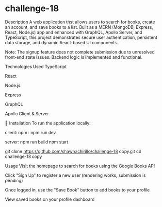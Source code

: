 # challenge-18
Description
A web application thst allows users to search for books, create an account, and save books to a  list. Built as a MERN (MongoDB, Express, React, Node.js) app and enhanced with GraphQL, Apollo Server, and TypeScript, this project demonstrates secure user authentication, persistent data storage, and dynamic React-based UI components.

Note: The signup feature does not complete submission due to unresolved front-end state issues. Backend logic is implemented and functional.

Technologies Used
TypeScript

React

Node.js

Express


GraphQL

Apollo Client & Server


🚀 Installation
To run the application locally:

client:
npm i
npm run dev

server: 
npm run build
npm start


git clone https://github.com/shawnachirillo/challenge-18 copy.git
cd challenge-18 copy


Usage
Visit the homepage to search for books using the Google Books API

Click "Sign Up" to register a new user (rendering works, submission is pending)

Once logged in, use the "Save Book" button to add books to your profile

View saved books on your profile dashboard


